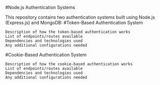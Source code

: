 #Node.js Authentication Systems

This repository contains two authentication systems built using Node.js (Express.js) and MongoDB:
#Token-Based Authentication System

    Description of how the token-based authentication works
    List of endpoints/routes available
    Dependencies and technologies used
    Any additional configurations needed

#Cookie-Based Authentication System

    Description of how the cookie-based authentication works
    List of endpoints/routes available
    Dependencies and technologies used
    Any additional configurations needed
